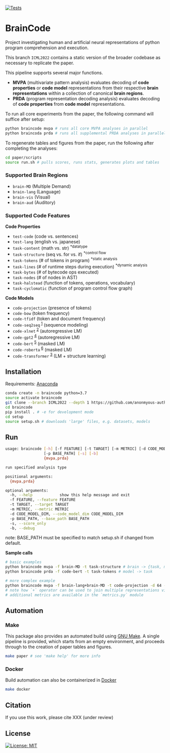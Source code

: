 [![Tests](https://github.com/benlipkin/braincode/actions/workflows/testing.yml/badge.svg)](https://github.com/benlipkin/braincode/actions/workflows/testing.yml)

# BrainCode

Project investigating human and artificial neural representations of python program comprehension and execution.

This branch `ICML2022` contains a static version of the broader codebase as necessary to replicate the paper.

This pipeline supports several major functions.

-   **MVPA** (multivariate pattern analysis) evaluates decoding of **code properties** or **code model** representations from their respective **brain representations** within a collection of canonical **brain regions**.
-   **PRDA** (program representation decoding analysis) evaluates decoding of **code properties** from **code model** representations.

To run all core experiments from the paper, the following command will suffice after setup:

```bash
python braincode mvpa # runs all core MVPA analyses in parallel
python braincoda prda # runs all supplemental PRDA analyses in parallel
```

To regenerate tables and figures from the paper, run the following after completing the analyses:

```bash
cd paper/scripts
source run.sh # pulls scores, runs stats, generates plots and tables
```

### Supported Brain Regions

-   `brain-MD` (Multiple Demand)
-   `brain-lang` (Language)
-   `brain-vis` (Visual)
-   `brain-aud` (Auditory)

### Supported Code Features

**Code Properties**

-   `test-code` (code vs. sentences)
-   `test-lang` (english vs. japanese)
-   `task-content` (math vs. str) <sup>\*datatype</sup>
-   `task-structure` (seq vs. for vs. if) <sup>\*control flow</sup>
-   `task-tokens` (# of tokens in program) <sup>\*static analysis</sup>
-   `task-lines` (# of runtime steps during execution) <sup>\*dynamic analysis</sup>
-   `task-bytes` (# of bytecode ops executed)
-   `task-nodes` (# of nodes in AST)
-   `task-halstead` (function of tokens, operations, vocabulary)
-   `task-cyclomatic` (function of program control flow graph)

**Code Models**

-   `code-projection` (presence of tokens)
-   `code-bow` (token frequency)
-   `code-tfidf` (token and document frequency)
-   `code-seq2seq`<sup> [1](https://github.com/IBM/pytorch-seq2seq)</sup> (sequence modeling)
-   `code-xlnet`<sup> [2](https://arxiv.org/pdf/1906.08237.pdf)</sup> (autoregressive LM)
-   `code-gpt2`<sup> [4](https://huggingface.co/microsoft/CodeGPT-small-py)</sup> (autoregressive LM)
-   `code-bert`<sup> [5](https://arxiv.org/pdf/2002.08155.pdf)</sup> (masked LM)
-   `code-roberta`<sup> [6](https://huggingface.co/huggingface/CodeBERTa-small-v1)</sup> (masked LM)
-   `code-transformer`<sup> [3](https://arxiv.org/pdf/2103.11318.pdf)</sup> (LM + structure learning)

## Installation

Requirements: [Anaconda](https://conda.io/projects/conda/en/latest/user-guide/install/index.html)

```bash
conda create -n braincode python=3.7
source activate braincode
git clone --branch ICML2022 --depth 1 https://github.com/anonmyous-author/anonymous-code
cd braincode
pip install . # -e for development mode
cd setup
source setup.sh # downloads 'large' files, e.g. datasets, models
```

## Run

```bash
usage: braincode [-h] [-f FEATURE] [-t TARGET] [-m METRIC] [-d CODE_MODEL_DIM]
                 [-p BASE_PATH] [-s] [-b]
                 {mvpa,prda}

run specified analysis type

positional arguments:
  {mvpa,prda}

optional arguments:
  -h, --help            show this help message and exit
  -f FEATURE, --feature FEATURE
  -t TARGET, --target TARGET
  -m METRIC, --metric METRIC
  -d CODE_MODEL_DIM, --code_model_dim CODE_MODEL_DIM
  -p BASE_PATH, --base_path BASE_PATH
  -s, --score_only
  -b, --debug
```

note: BASE_PATH must be specified to match setup.sh if changed from default.

**Sample calls**

```bash
# basic examples
python braincode mvpa -f brain-MD -t task-structure # brain -> {task, model}
python braincode prda -f code-bert -t task-tokens # model -> task

# more complex example
python braincode mvpa -f brain-lang+brain-MD -t code-projection -d 64 -m SpearmanRho -p $BASE_PATH --score_only
# note how `+` operator can be used to join multiple representations via concatenation
# additional metrics are available in the `metrics.py` module
```

## Automation

### Make

This package also provides an automated build using [GNU Make](https://www.gnu.org/software/make/manual/make.html). A single pipeline is provided, which starts from an empty environment, and proceeds through to the creation of paper tables and figures.

```bash
make paper # see 'make help' for more info
```

### Docker

Build automation can also be containerized in [Docker](https://hub.docker.com/)

```bash
make docker
```

## Citation

If you use this work, please cite XXX (under review)

## License

[![License: MIT](https://img.shields.io/badge/License-MIT-brightgreen.svg)](https://opensource.org/licenses/MIT)
